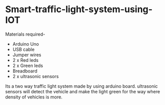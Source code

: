 # Smart-traffic-light-system-using-IOT
Materials required-
- Arduino Uno
- USB cable
- Jumper wires
- 2 x Red leds
- 2 x Green leds
- Breadboard
- 2 x ultrasonic sensors

Its a two way traffic light system made by using arduino board. ultrasonic sensors will detect the vehicle and make the light green for the way where density of vehicles is more.
